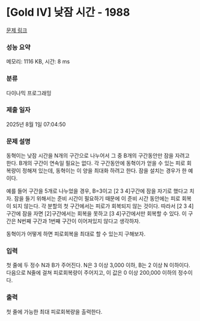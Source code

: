 # [Gold IV] 낮잠 시간 - 1988 

[문제 링크](https://www.acmicpc.net/problem/1988) 

### 성능 요약

메모리: 1116 KB, 시간: 8 ms

### 분류

다이나믹 프로그래밍

### 제출 일자

2025년 8월 1일 07:04:50

### 문제 설명

<p>동혁이는 낮잠 시간을 N개의 구간으로 나누어서 그 중 B개의 구간동안만 잠을 자려고 한다. B개의 구간이 연속일 필요는 없다. 각 구간동안에 동혁이가 얻을 수 있는 피로 회복량이 정해져 있는데, 동혁이는 이 양을 최대화 하려고 한다. 잠을 설치는 경우가 한 예이다.</p>

<p>예를 들어 구간을 5개로 나누었을 경우, B=3이고 [2 3 4]구간에 잠을 자기로 했다고 치자. 잠을 들기 위해서는 준비 시간이 필요하기 때문에 이 준비 시간 동안에는 피로 회복이 되지 않는다. 각 분할의 첫 구간에서는 피로가 회복되지 않는 것이다. 따라서 [2 3 4] 구간에 잠을 자면 [2]구간에서는 회복을 못하고 [3 4]구간에서만 회복할 수 있다. 이 구간은 N번째 구간과 1번째 구간이 이어져있지 않다고 생각하자.</p>

<p>동혁이가 어떻게 하면 피로회복을 최대로 할 수 있는지 구해보자.</p>

### 입력 

 <p>첫 줄에 두 정수 N과 B가 주어진다. N은 3 이상 3,000 이하, B는 2 이상 N 이하이다. 다음으로 N줄에 걸쳐 피로회복량이 주어지고, 이 값은 0 이상 200,000 이하의 정수이다.</p>

### 출력 

 <p> 첫 줄에 가능한 최대 피로회복량을 출력한다.</p>

